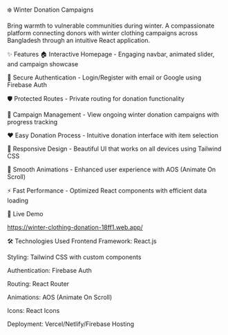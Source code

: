 
❄️ Winter Donation Campaigns

Bring warmth to vulnerable communities during winter. A compassionate platform connecting donors with winter clothing campaigns across Bangladesh through an intuitive React application.


✨ Features
🏠 Interactive Homepage - Engaging navbar, animated slider, and campaign showcase

🔐 Secure Authentication - Login/Register with email or Google using Firebase Auth

🛡️ Protected Routes - Private routing for donation functionality

🎯 Campaign Management - View ongoing winter donation campaigns with progress tracking

❤️ Easy Donation Process - Intuitive donation interface with item selection

📱 Responsive Design - Beautiful UI that works on all devices using Tailwind CSS

🎨 Smooth Animations - Enhanced user experience with AOS (Animate On Scroll)

⚡ Fast Performance - Optimized React components with efficient data loading


🚀 Live Demo

https://winter-clothing-donation-18ff1.web.app/



🛠️ Technologies Used
Frontend Framework: React.js

Styling: Tailwind CSS with custom components

Authentication: Firebase Auth

Routing: React Router

Animations: AOS (Animate On Scroll)

Icons: React Icons

Deployment: Vercel/Netlify/Firebase Hosting

